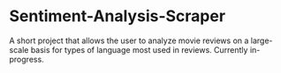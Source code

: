 # Sentiment-Analysis-Scraper
A short project that allows the user to analyze movie reviews on a large-scale basis for types of language most used in reviews. Currently in-progress.
